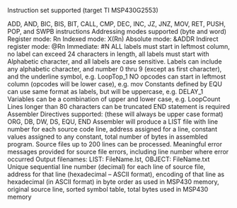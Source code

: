 Instruction set supported (target TI MSP430G2553)

ADD, AND, BIC, BIS, BIT, CALL, CMP, DEC, INC, JZ, JNZ, MOV, RET, PUSH, POP, and SWPB instructions
Addressing modes supported (byte and word)
Register mode: Rn
Indexed mode: X(Rn)
Absolute mode: &ADDR
Indirect register mode: @Rn 
Immediate: #N
ALL labels must start in leftmost column, no label can exceed 24 characters in length,
all labels must start with Alphabetic character, and all labels are case sensitive. Labels can include any
alphabetic character, and number 0 thru 9 (except as first character), and the underline symbol, e.g. LoopTop_1
NO opcodes can start in leftmost column (opcodes will be lower case), e.g. mov
Constants defined by EQU can use same format as labels, but will be uppercase, e.g. DELAY_1
Variables can be a combination of upper and lower case, e.g. LoopCount
Lines longer than 80 characters can be truncated
END statement is required
Assembler Directives supported: (these will always be upper case format)
ORG, DB, DW, DS, EQU, END
Assembler will produce a LIST file with line number for each source code line, address assigned for a
line, constant values assigned to any constant, total number of bytes in assembled program.
Source files up to 200 lines can be processed.
Meaningful error messages provided for source file errors, including line number where error occurred
Output filenames: LIST: FileName.lst, OBJECT: FileName.txt
Unique sequential line number (decimal) for each line of source file, address for that line (hexadecimal –
ASCII format), encoding of that line as hexadecimal (in ASCII format) in byte order as used in MSP430
memory, original source line, sorted symbol table, total bytes used in MSP430 memory 
